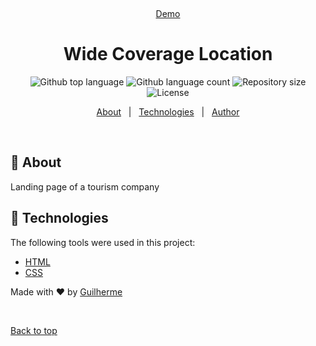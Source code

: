<div align="center" id="top">

&#xa0;

<a href="https://gui1703.github.io/Wide-Coverage-Location/">Demo</a>

</div>

<h1 align="center">Wide Coverage Location</h1>

<p align="center">
  <img alt="Github top language" src="https://img.shields.io/github/languages/top/Gui1703/Wide-Coverage-Location?color=56BEB8">

  <img alt="Github language count" src="https://img.shields.io/github/languages/count/Gui1703/Wide-Coverage-Location?color=56BEB8">

  <img alt="Repository size" src="https://img.shields.io/github/repo-size/Gui1703/Wide-Coverage-Location?color=56BEB8">

  <img alt="License" src="https://img.shields.io/github/license/Gui1703/Wide-Coverage-Location?color=56BEB8">

</p>

<p align="center">
  <a href="#dart-about">About</a> &#xa0; | &#xa0; 
  <a href="#rocket-technologies">Technologies</a> &#xa0; | &#xa0;
  <a href="https://github.com/Gui1703" target="_blank">Author</a>
</p>

<br>

## :dart: About

Landing page of a tourism company

## :rocket: Technologies

The following tools were used in this project:

- [HTML](https://developer.mozilla.org/pt-BR/docs/Web/HTML)
- [CSS](https://developer.mozilla.org/pt-BR/docs/Web/CSS)

Made with :heart: by <a href="https://github.com/Gui1703" target="_blank">Guilherme</a>

&#xa0;

<a href="#top">Back to top</a>
